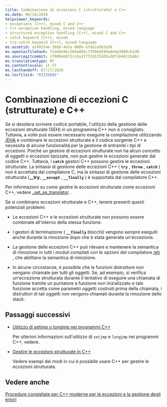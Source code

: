 ```yaml
---
title: Combinazione di eccezioni C (strutturate) e C++
ms.date: 08/14/2018
helpviewer_keywords:
- exceptions [C++], mixed C and C++
- C++ exception handling, mixed-language
- structured exception handling [C++], mixed C and C++
- catch keyword [C++], mixed
- try-catch keyword [C++], mixed-language
ms.assetid: a149154e-36dd-4d1a-980b-efde2a563a56
ms.openlocfilehash: 72ddde9bc284a005c77694d599a8e9a3908cb2d0
ms.sourcegitcommit: 1f009ab0f2cc4a177f2d1353d5a38f164612bdb1
ms.translationtype: MT
ms.contentlocale: it-IT
ms.lasthandoff: 07/27/2020
ms.locfileid: "87233691"
---
```

# <a name="mixing-c-structured-and-c-exceptions"></a>Combinazione di eccezioni C (strutturate) e C++

Se si desidera scrivere codice portabile, l'utilizzo della gestione delle eccezioni strutturate (SEH) in un programma C++ non è consigliato. Tuttavia, a volte può essere necessario eseguire la compilazione utilizzando [/EHA](../build/reference/eh-exception-handling-model.md) e combinare le eccezioni strutturate e il codice sorgente C++ e necessita di alcune funzionalità per la gestione di entrambi i tipi di eccezioni. Poiché un gestore di eccezioni strutturate non ha alcun concetto di oggetti o eccezioni tipizzate, non può gestire le eccezioni generate dal codice C++. Tuttavia, i **`catch`** gestori C++ possono gestire le eccezioni strutturate. La sintassi di gestione delle eccezioni C++ ( **`try`** , **`throw`** , **`catch`** ) non è accettata dal compilatore C, ma la sintassi di gestione delle eccezioni strutturata (**__try**, **`__except`** , **`__finally`** ) è supportata dal compilatore C++.

Per informazioni su come gestire le eccezioni strutturate come eccezioni C++, vedere [_set_se_translator](../c-runtime-library/reference/set-se-translator.md) .

Se si combinano eccezioni strutturate e C++, tenere presenti questi potenziali problemi:

- Le eccezioni C++ e le eccezioni strutturate non possono essere combinate all'interno della stessa funzione.

- I gestori di terminazione ( **`__finally`** blocchi) vengono sempre eseguiti anche durante la rimozione dopo che è stata generata un'eccezione.

- La gestione delle eccezioni C++ può rilevare e mantenere la semantica di rimozione in tutti i moduli compilati con le opzioni del compilatore [/eh](../build/reference/eh-exception-handling-model.md) , che abilitano la semantica di rimozione.

- In alcune circostanze, è possibile che le funzioni distruttore non vengano chiamate per tutti gli oggetti. Se, ad esempio, si verifica un'eccezione strutturata durante il tentativo di eseguire una chiamata di funzione tramite un puntatore a funzione non inizializzato e tale funzione accetta come parametri oggetti costruiti prima della chiamata, i distruttori di tali oggetti non vengono chiamati durante la rimozione dello stack.

## <a name="next-steps"></a>Passaggi successivi

- [Utilizzo di setjmp o longjmp nei programmi C++](../cpp/using-setjmp-longjmp.md)

  Per ulteriori informazioni sull'utilizzo di `setjmp` e `longjmp` nei programmi C++, vedere.

- [Gestire le eccezioni strutturate in C++](../cpp/exception-handling-differences.md)

  Vedere esempi dei modi in cui è possibile usare C++ per gestire le eccezioni strutturate.

## <a name="see-also"></a>Vedere anche

[Procedure consigliate per C++ moderne per le eccezioni e la gestione degli errori](../cpp/errors-and-exception-handling-modern-cpp.md)
